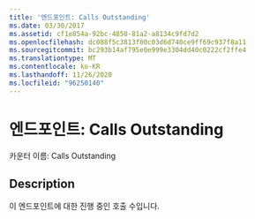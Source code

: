 ```yaml
---
title: '엔드포인트: Calls Outstanding'
ms.date: 03/30/2017
ms.assetid: cf1e854a-92bc-4850-81a2-a8134c9fd7d2
ms.openlocfilehash: dc088f5c3813f00c03d6d740ce9ff69c937f8a11
ms.sourcegitcommit: bc293b14af795e0e999e3304dd40c0222cf2ffe4
ms.translationtype: MT
ms.contentlocale: ko-KR
ms.lasthandoff: 11/26/2020
ms.locfileid: "96250140"
---
```

# <a name="endpoint-calls-outstanding"></a>엔드포인트: Calls Outstanding

카운터 이름: Calls Outstanding  
  
## <a name="description"></a>Description  

 이 엔드포인트에 대한 진행 중인 호출 수입니다.
